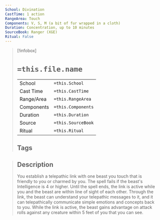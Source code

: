```yaml
---
School: Divination
CastTime: 1 action
RangeArea: Touch
Components: V, S, M (a bit of fur wrapped in a cloth)
Duration: Concentration, up to 10 minutes
SourceBook: Ranger (XGE)
Ritual: False
---
```

> [!infobox]
>
> # `=this.file.name`
> |            |                    |
> | ---------- | ------------------ |
> | School     | `=this.School`     |
> | Cast Time  | `=this.CastTime`   |
> | Range/Area | `=this.RangeArea`  |
> | Components | `=this.Components` |
> | Duration   | `=this.Duration`   |
> | Source     | `=this.SourceBook` |
> | Ritual     | `=this.Ritual`     |
>## Tags
>

> ## Description
> You establish a telepathic link with one beast you touch that is friendly to you or charmed by you. The spell fails if the beast's Intelligence is 4 or higher. Until the spell ends, the link is active while you and the beast are within line of sight of each other. Through the link, the beast can understand your telepathic messages to it, and it can telepathically communicate simple emotions and concepts back to you. While the link is active, the beast gains advantage on attack rolls against any creature within 5 feet of you that you can see.
> ^Description